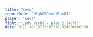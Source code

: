 ```yaml
---
title: "Keva"
reportCode: "9VghCRJvynYPpxG1"
player: "Keva"
fight: "Lady Vashj - Wipe 2 (47%)"
date: 2021-10-10T19:07:58.024000+00:00
---
```

